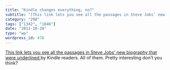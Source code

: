 ```yaml
---
title: "Kindle changes everything, no?"
subtitle: "[This link lets you see all the passages in Steve Jobs’ new biography that were underlined ](https:/..."
category: "298"
tags: ["1342", "1846"]
date: "2011-10-28"
type: "wp"
wordpress_id: 478
---
```

[This link lets you see all the passages in Steve Jobs’ new biography that were underlined ](https://kindle.amazon.com/work/steve-jobs-ebook/B004W8KM4K/B004W2UBYW/posts)by Kindle readers. All of them. Pretty interesting don’t you think?